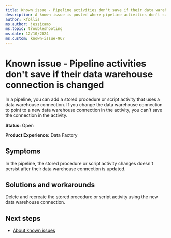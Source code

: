 ```yaml
---
title: Known issue - Pipeline activities don't save if their data warehouse connection is changed
description: A known issue is posted where pipeline activities don't save if their data warehouse connection is changed.
author: kfollis
ms.author: jessicamo
ms.topic: troubleshooting  
ms.date: 12/10/2024
ms.custom: known-issue-967
---
```


# Known issue - Pipeline activities don't save if their data warehouse connection is changed

In a pipeline, you can add a stored procedure or script activity that uses a data warehouse connection. If you change the data warehouse connection to point to a new data warehouse connection in the activity, you can't save the connection in the activity.

**Status:** Open

**Product Experience:** Data Factory

## Symptoms

In the pipeline, the stored procedure or script activity changes doesn't persist after their data warehouse connection is updated.

## Solutions and workarounds

Delete and recreate the stored procedure or script activity using the new data warehouse connection.

## Next steps

- [About known issues](https://support.fabric.microsoft.com/known-issues)
